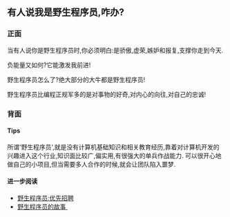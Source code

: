## 有人说我是野生程序员,咋办?

### 正面

当有人说你是野生程序员时,你必须明白:是骄傲,虚荣,嫉妒和报复,支撑你走到今天. 

负能量又如何?它能激发我前进!

野生程序员怎么了?绝大部分的大牛都是野生程序员!

野生程序员比编程正规军多的是对事物的好奇,对内心的向往,对自己的忠诚!

### 背面

#### Tips

所谓'野生程序员',就是没有计算机基础知识和相关教育经历,靠着对计算机开发的兴趣进入这个行业,知识面比较广,偏实用,有很强大的单兵作战能力. 可以很开心地做自己的小项目,但当需要多人合作的时候,就会让团队陷入噩梦. 

#### 进一步阅读

- [野生程序员:优先招聘][1]
- [野生程序员的故事 ][2]

[1]:	http://blog.jobbole.com/90749/
[2]:	http://blog.jobbole.com/88665/